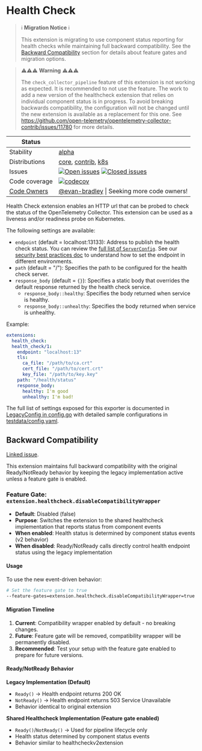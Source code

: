 # Health Check

> ℹ️ **Migration Notice** ℹ️
>
> This extension is migrating to use component status reporting for health checks
> while maintaining full backward compatibility. See the [Backward Compatibility](#backward-compatibility)
> section for details about feature gates and migration options.

> ⚠️⚠️⚠️ **Warning** ⚠️⚠️⚠️
>
> The `check_collector_pipeline` feature of this extension is not working as expected. It
> is recommended to not use the feature. The work to add a new version of the healthcheck extension
> that relies on individual component status is in progress. To avoid breaking backwards compatibility,
> the configuration will not be changed until the new extension is available as a replacement for this
> one. See https://github.com/open-telemetry/opentelemetry-collector-contrib/issues/11780 for more
> details.

<!-- status autogenerated section -->
| Status        |           |
| ------------- |-----------|
| Stability     | [alpha]  |
| Distributions | [core], [contrib], [k8s] |
| Issues        | [![Open issues](https://img.shields.io/github/issues-search/open-telemetry/opentelemetry-collector-contrib?query=is%3Aissue%20is%3Aopen%20label%3Aextension%2Fhealthcheck%20&label=open&color=orange&logo=opentelemetry)](https://github.com/open-telemetry/opentelemetry-collector-contrib/issues?q=is%3Aopen+is%3Aissue+label%3Aextension%2Fhealthcheck) [![Closed issues](https://img.shields.io/github/issues-search/open-telemetry/opentelemetry-collector-contrib?query=is%3Aissue%20is%3Aclosed%20label%3Aextension%2Fhealthcheck%20&label=closed&color=blue&logo=opentelemetry)](https://github.com/open-telemetry/opentelemetry-collector-contrib/issues?q=is%3Aclosed+is%3Aissue+label%3Aextension%2Fhealthcheck) |
| Code coverage | [![codecov](https://codecov.io/github/open-telemetry/opentelemetry-collector-contrib/graph/main/badge.svg?component=extension_health_check)](https://app.codecov.io/gh/open-telemetry/opentelemetry-collector-contrib/tree/main/?components%5B0%5D=extension_health_check&displayType=list) |
| [Code Owners](https://github.com/open-telemetry/opentelemetry-collector-contrib/blob/main/CONTRIBUTING.md#becoming-a-code-owner)    | [@evan-bradley](https://www.github.com/evan-bradley) \| Seeking more code owners! |

[alpha]: https://github.com/open-telemetry/opentelemetry-collector/blob/main/docs/component-stability.md#alpha
[core]: https://github.com/open-telemetry/opentelemetry-collector-releases/tree/main/distributions/otelcol
[contrib]: https://github.com/open-telemetry/opentelemetry-collector-releases/tree/main/distributions/otelcol-contrib
[k8s]: https://github.com/open-telemetry/opentelemetry-collector-releases/tree/main/distributions/otelcol-k8s
<!-- end autogenerated section -->

Health Check extension enables an HTTP url that can be probed to check the
status of the OpenTelemetry Collector. This extension can be used as a
liveness and/or readiness probe on Kubernetes.

The following settings are available:

- `endpoint` (default = localhost:13133): Address to publish the health check status. You can review the [full list of `ServerConfig`](https://github.com/open-telemetry/opentelemetry-collector/tree/main/config/confighttp). See our [security best practices doc](https://opentelemetry.io/docs/security/config-best-practices/#protect-against-denial-of-service-attacks) to understand how to set the endpoint in different environments.
- `path` (default = "/"): Specifies the path to be configured for the health check server.
- `response_body` (default = `{}`): Specifies a static body that overrides the default response returned by the health check service.
  - `response_body::healthy`: Specifies the body returned when service is healthy.
  - `response_body::unhealthy`: Specifies the body returned when service is unhealthy.

Example:

```yaml
extensions:
  health_check:
  health_check/1:
    endpoint: "localhost:13"
    tls:
      ca_file: "/path/to/ca.crt"
      cert_file: "/path/to/cert.crt"
      key_file: "/path/to/key.key"
    path: "/health/status"
    response_body:
      healthy: I'm good
      unhealthy: I'm bad!
```

The full list of settings exposed for this exporter is documented in [LegacyConfig in config.go](../../internal/healthcheck/internal/http/config.go#L24)
with detailed sample configurations in [testdata/config.yaml](./testdata/config.yaml).

## Backward Compatibility

[Linked issue](https://github.com/open-telemetry/opentelemetry-collector-contrib/issues/42256).

This extension maintains full backward compatibility with the original Ready/NotReady behavior by keeping the legacy implementation active unless a feature gate is enabled.

### Feature Gate: `extension.healthcheck.disableCompatibilityWrapper`

- **Default**: Disabled (false)
- **Purpose**: Switches the extension to the shared healthcheck implementation that reports status from component events
- **When enabled**: Health status is determined by component status events (v2 behavior)
- **When disabled**: Ready/NotReady calls directly control health endpoint status using the legacy implementation

#### Usage

To use the new event-driven behavior:

```bash
# Set the feature gate to true
--feature-gates=extension.healthcheck.disableCompatibilityWrapper=true
```

#### Migration Timeline

1. **Current**: Compatibility wrapper enabled by default - no breaking changes.
2. **Future**: Feature gate will be removed, compatibility wrapper will be permanently disabled.
3. **Recommended**: Test your setup with the feature gate enabled to prepare for future versions.

#### Ready/NotReady Behavior

**Legacy Implementation (Default)**
- `Ready()` → Health endpoint returns 200 OK
- `NotReady()` → Health endpoint returns 503 Service Unavailable
- Behavior identical to original extension

**Shared Healthcheck Implementation (Feature gate enabled)**
- `Ready()`/`NotReady()` → Used for pipeline lifecycle only
- Health status determined by component status events
- Behavior similar to healthcheckv2extension
